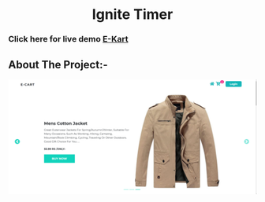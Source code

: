 <!-- PROJECT LOGO -->
<p align="center">

  <h1 align="center">Ignite Timer</h1>

  ### Click here for live demo   <a href="https://e-kart.netlify.app/">E-Kart</a>

</p>

## About The Project:-

![Home page](https://github.com/Sumukha210/E-kart-website/blob/main/public/img/homepage.png?raw=true "Ekart home page")
